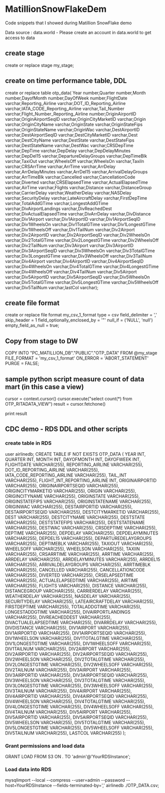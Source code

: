 # MatillionSnowFlakeDem
Code snippets that I showed during Matillion SnowFlake demo

Data source : data.world - Please create an account in data.world to get access to data


## create stage
 create or replace stage my_stage;
## create on time performance table, DDL
  create or replace table otp_data( Year	number,Quarter	number,Month	number,DayofMonth	number,DayOfWeek	number,FlightDate	varchar,Reporting_Airline	varchar,DOT_ID_Reporting_Airline	varchar,IATA_CODE_Reporting_Airline	varchar,Tail_Number	varchar,Flight_Number_Reporting_Airline	number,OriginAirportID	varchar,OriginAirportSeqID	varchar,OriginCityMarketID	varchar,Origin	varchar,OriginCityName	varchar,OriginState	varchar,OriginStateFips	varchar,OriginStateName	varchar,OriginWac	varchar,DestAirportID	varchar,DestAirportSeqID	varchar,DestCityMarketID	varchar,Dest	varchar,DestCityName	varchar,DestState	varchar,DestStateFips	varchar,DestStateName	varchar,DestWac	varchar,CRSDepTime	varchar,DepTime	varchar,DepDelay	varchar,DepDelayMinutes	varchar,DepDel15	varchar,DepartureDelayGroups	varchar,DepTimeBlk	varchar,TaxiOut	varchar,WheelsOff	varchar,WheelsOn	varchar,TaxiIn	varchar,CRSArrTime	varchar,ArrTime	varchar,ArrDelay	varchar,ArrDelayMinutes	varchar,ArrDel15	varchar,ArrivalDelayGroups	varchar,ArrTimeBlk	varchar,Cancelled	varchar,CancellationCode	varchar,Diverted	varchar,CRSElapsedTime	varchar,ActualElapsedTime	varchar,AirTime	varchar,Flights	varchar,Distance	varchar,DistanceGroup	varchar,CarrierDelay	varchar,WeatherDelay	varchar,NASDelay	varchar,SecurityDelay	varchar,LateAircraftDelay	varchar,FirstDepTime	varchar,TotalAddGTime	varchar,LongestAddGTime	varchar,DivAirportLandings	varchar,DivReachedDest	varchar,DivActualElapsedTime	varchar,DivArrDelay	varchar,DivDistance	varchar,Div1Airport	varchar,Div1AirportID	varchar,Div1AirportSeqID	varchar,Div1WheelsOn	varchar,Div1TotalGTime	varchar,Div1LongestGTime	varchar,Div1WheelsOff	varchar,Div1TailNum	varchar,Div2Airport	varchar,Div2AirportID	varchar,Div2AirportSeqID	varchar,Div2WheelsOn	varchar,Div2TotalGTime	varchar,Div2LongestGTime	varchar,Div2WheelsOff	varchar,Div2TailNum	varchar,Div3Airport	varchar,Div3AirportID	varchar,Div3AirportSeqID	varchar,Div3WheelsOn	varchar,Div3TotalGTime	varchar,Div3LongestGTime	varchar,Div3WheelsOff	varchar,Div3TailNum	varchar,Div4Airport	varchar,Div4AirportID	varchar,Div4AirportSeqID	varchar,Div4WheelsOn	varchar,Div4TotalGTime	varchar,Div4LongestGTime	varchar,Div4WheelsOff	varchar,Div4TailNum	varchar,Div5Airport	varchar,Div5AirportID	varchar,Div5AirportSeqID	varchar,Div5WheelsOn	varchar,Div5TotalGTime	varchar,Div5LongestGTime	varchar,Div5WheelsOff	varchar,Div5TailNum	varchar,lastCol	varchar);
## create  file format
  create or replace file format my_csv_1_format  type = csv field_delimiter = ',' skip_header = 1  field_optionally_enclosed_by = '"'
  null_if = ('NULL', 'null')   empty_field_as_null = true;

## Copy from stage to DW
   COPY INTO "PC_MATILLION_DB"."PUBLIC"."OTP_DATA" FROM @my_stage FILE_FORMAT = 'my_csv_1_format' ON_ERROR = 'ABORT_STATEMENT' PURGE = FALSE;
   
## sample python script measure count of data mart (in this case a view)
  cursor = context.cursor()
  cursor.execute("select count(*) from OTP_RITADATA_VIEW")
  result = cursor.fetchone()

  print result

## CDC demo - RDS DDL and other scripts
### create table in RDS
user airlinedb;
CREATE TABLE IF NOT EXISTS OTP_DATA (
	YEAR INT,
	QUARTER INT,
	MONTH INT,
	DAYOFMONTH INT,
	DAYOFWEEK INT,
	FLIGHTDATE VARCHAR(255),
	REPORTING_AIRLINE VARCHAR(255),
	DOT_ID_REPORTING_AIRLINE VARCHAR(255),
	IATA_CODE_REPORTING_AIRLINE VARCHAR(255),
	TAIL_INT VARCHAR(255),
	FLIGHT_INT_REPORTING_AIRLINE INT,
	ORIGINAIRPORTID VARCHAR(255),
	ORIGINAIRPORTSEQID VARCHAR(255),
	ORIGINCITYMARKETID VARCHAR(255),
	ORIGIN VARCHAR(255),
	ORIGINCITYNAME VARCHAR(255),
	ORIGINSTATE VARCHAR(255),
	ORIGINSTATEFIPS VARCHAR(255),
	ORIGINSTATENAME VARCHAR(255),
	ORIGINWAC VARCHAR(255),
	DESTAIRPORTID VARCHAR(255),
	DESTAIRPORTSEQID VARCHAR(255),
	DESTCITYMARKETID VARCHAR(255),
	DEST VARCHAR(255),
	DESTCITYNAME VARCHAR(255),
	DESTSTATE VARCHAR(255),
	DESTSTATEFIPS VARCHAR(255),
	DESTSTATENAME VARCHAR(255),
	DESTWAC VARCHAR(255),
	CRSDEPTIME VARCHAR(255),
	DEPTIME VARCHAR(255),
	DEPDELAY VARCHAR(255),
	DEPDELAYMINUTES VARCHAR(255),
	DEPDEL15 VARCHAR(255),
	DEPARTUREDELAYGROUPS VARCHAR(255),
	DEPTIMEBLK VARCHAR(255),
	TAXIOUT VARCHAR(255),
	WHEELSOFF VARCHAR(255),
	WHEELSON VARCHAR(255),
	TAXIIN VARCHAR(255),
	CRSARRTIME VARCHAR(255),
	ARRTIME VARCHAR(255),
	ARRDELAY VARCHAR(255),
	ARRDELAYMINUTES VARCHAR(255),
	ARRDEL15 VARCHAR(255),
	ARRIVALDELAYGROUPS VARCHAR(255),
	ARRTIMEBLK VARCHAR(255),
	CANCELLED VARCHAR(255),
	CANCELLATIONCODE VARCHAR(255),
	DIVERTED VARCHAR(255),
	CRSELAPSEDTIME VARCHAR(255),
	ACTUALELAPSEDTIME VARCHAR(255),
	AIRTIME VARCHAR(255),
	FLIGHTS VARCHAR(255),
	DISTANCE VARCHAR(255),
	DISTANCEGROUP VARCHAR(255),
	CARRIERDELAY VARCHAR(255),
	WEATHERDELAY VARCHAR(255),
	NASDELAY VARCHAR(255),
	SECURITYDELAY VARCHAR(255),
	LATEAIRCRAFTDELAY VARCHAR(255),
	FIRSTDEPTIME VARCHAR(255),
	TOTALADDGTIME VARCHAR(255),
	LONGESTADDGTIME VARCHAR(255),
	DIVAIRPORTLANDINGS VARCHAR(255),
	DIVREACHEDDEST VARCHAR(255),
	DIVACTUALELAPSEDTIME VARCHAR(255),
	DIVARRDELAY VARCHAR(255),
	DIVDISTANCE VARCHAR(255),
	DIV1AIRPORT VARCHAR(255),
	DIV1AIRPORTID VARCHAR(255),
	DIV1AIRPORTSEQID VARCHAR(255),
	DIV1WHEELSON VARCHAR(255),
	DIV1TOTALGTIME VARCHAR(255),
	DIV1LONGESTGTIME VARCHAR(255),
	DIV1WHEELSOFF VARCHAR(255),
	DIV1TAILNUM VARCHAR(255),
	DIV2AIRPORT VARCHAR(255),
	DIV2AIRPORTID VARCHAR(255),
	DIV2AIRPORTSEQID VARCHAR(255),
	DIV2WHEELSON VARCHAR(255),
	DIV2TOTALGTIME VARCHAR(255),
	DIV2LONGESTGTIME VARCHAR(255),
	DIV2WHEELSOFF VARCHAR(255),
	DIV2TAILNUM VARCHAR(255),
	DIV3AIRPORT VARCHAR(255),
	DIV3AIRPORTID VARCHAR(255),
	DIV3AIRPORTSEQID VARCHAR(255),
	DIV3WHEELSON VARCHAR(255),
	DIV3TOTALGTIME VARCHAR(255),
	DIV3LONGESTGTIME VARCHAR(255),
	DIV3WHEELSOFF VARCHAR(255),
	DIV3TAILNUM VARCHAR(255),
	DIV4AIRPORT VARCHAR(255),
	DIV4AIRPORTID VARCHAR(255),
	DIV4AIRPORTSEQID VARCHAR(255),
	DIV4WHEELSON VARCHAR(255),
	DIV4TOTALGTIME VARCHAR(255),
	DIV4LONGESTGTIME VARCHAR(255),
	DIV4WHEELSOFF VARCHAR(255),
	DIV4TAILNUM VARCHAR(255),
	DIV5AIRPORT VARCHAR(255),
	DIV5AIRPORTID VARCHAR(255),
	DIV5AIRPORTSEQID VARCHAR(255),
	DIV5WHEELSON VARCHAR(255),
	DIV5TOTALGTIME VARCHAR(255),
	DIV5LONGESTGTIME VARCHAR(255),
	DIV5WHEELSOFF VARCHAR(255),
	DIV5TAILNUM VARCHAR(255),
	LASTCOL VARCHAR(255)
);
### Grant permissions and load data
GRANT LOAD FROM S3 ON *.* TO 'admin'@'YourRDSInstance';
### Load data into RDS
mysqlimport --local     --compress     --user=admin     --password     --host=YourRDSInstance     --fields-terminated-by=',' airlinedb    ./OTP_DATA.csv;     

